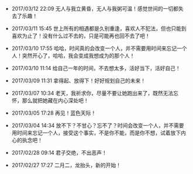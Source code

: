 
- 2017/03/12 22:09 无人与我立黄昏，无人与我粥可温！感觉世间的一切都失去了乐趣！

- 2017/03/11 15:45 世上所有的相遇都是久别重逢，喜欢人不犯法，但也只能到喜欢为止了！没有什么过不去的，只是可能再也回不去了吧！

- 2017/03/10 17:55 哈哈，时间真的会改变一个人，并不需要用时间来忘记一个人！突然开心了，哈哈，我会变成我想成为的那个人！

- 2017/03/10 11:14 给自己一年的时间，不去想太多，活好当下，活好自己！

- 2017/03/09 11:31 拿得起、放得下！好好规划自己的未来！

- 2017/03/07 10:34 老天，我祈求你，尽量不要让她跑出来了，既然无法忘怀，那么就把她藏在内心深处吧！

- 2017/03/05 17:28 再见！蓝色天际！

- 2017/03/04 14:34 放不下？不甘心？忘不了？时间会改变一个人，并不需要用时间来忘记一个人，接受这个事实，不是你不能，而是你不想，试着放下内心的执念吧！

- 2017/02/28 09:14 君子交绝，不出恶声！

- 2017/02/27 17:27 二月二，龙抬头，新的开始！
